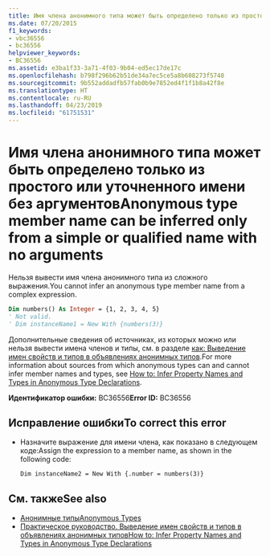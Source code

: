 ```yaml
---
title: Имя члена анонимного типа может быть определено только из простого или уточненного имени без аргументов
ms.date: 07/20/2015
f1_keywords:
- vbc36556
- bc36556
helpviewer_keywords:
- BC36556
ms.assetid: e3ba1f33-3a71-4f03-9b04-ed5ec17de17c
ms.openlocfilehash: b798f296b62b51de34a7ec5ce5a8b608273f5748
ms.sourcegitcommit: 9b552addadfb57fab0b9e7852ed4f1f1b8a42f8e
ms.translationtype: HT
ms.contentlocale: ru-RU
ms.lasthandoff: 04/23/2019
ms.locfileid: "61751531"
---
```

# <a name="anonymous-type-member-name-can-be-inferred-only-from-a-simple-or-qualified-name-with-no-arguments"></a><span data-ttu-id="c1f4f-102">Имя члена анонимного типа может быть определено только из простого или уточненного имени без аргументов</span><span class="sxs-lookup"><span data-stu-id="c1f4f-102">Anonymous type member name can be inferred only from a simple or qualified name with no arguments</span></span>
<span data-ttu-id="c1f4f-103">Нельзя вывести имя члена анонимного типа из сложного выражения.</span><span class="sxs-lookup"><span data-stu-id="c1f4f-103">You cannot infer an anonymous type member name from a complex expression.</span></span>  
  
```vb  
Dim numbers() As Integer = {1, 2, 3, 4, 5}  
' Not valid.  
' Dim instanceName1 = New With {numbers(3)}  
```  
  
 <span data-ttu-id="c1f4f-104">Дополнительные сведения об источниках, из которых можно или нельзя вывести имена членов и типы, см. в разделе [как: Выведение имен свойств и типов в объявлениях анонимных типов](../../../visual-basic/programming-guide/language-features/objects-and-classes/how-to-infer-property-names-and-types-in-anonymous-type-declarations.md).</span><span class="sxs-lookup"><span data-stu-id="c1f4f-104">For more information about sources from which anonymous types can and cannot infer member names and types, see [How to: Infer Property Names and Types in Anonymous Type Declarations](../../../visual-basic/programming-guide/language-features/objects-and-classes/how-to-infer-property-names-and-types-in-anonymous-type-declarations.md).</span></span>  
  
 <span data-ttu-id="c1f4f-105">**Идентификатор ошибки:** BC36556</span><span class="sxs-lookup"><span data-stu-id="c1f4f-105">**Error ID:** BC36556</span></span>  
  
## <a name="to-correct-this-error"></a><span data-ttu-id="c1f4f-106">Исправление ошибки</span><span class="sxs-lookup"><span data-stu-id="c1f4f-106">To correct this error</span></span>  
  
- <span data-ttu-id="c1f4f-107">Назначите выражение для имени члена, как показано в следующем коде:</span><span class="sxs-lookup"><span data-stu-id="c1f4f-107">Assign the expression to a member name, as shown in the following code:</span></span>  
  
    ```  
    Dim instanceName2 = New With {.number = numbers(3)}  
    ```  
  
## <a name="see-also"></a><span data-ttu-id="c1f4f-108">См. также</span><span class="sxs-lookup"><span data-stu-id="c1f4f-108">See also</span></span>

- [<span data-ttu-id="c1f4f-109">Анонимные типы</span><span class="sxs-lookup"><span data-stu-id="c1f4f-109">Anonymous Types</span></span>](../../../visual-basic/programming-guide/language-features/objects-and-classes/anonymous-types.md)
- [<span data-ttu-id="c1f4f-110">Практическое руководство. Выведение имен свойств и типов в объявлениях анонимных типов</span><span class="sxs-lookup"><span data-stu-id="c1f4f-110">How to: Infer Property Names and Types in Anonymous Type Declarations</span></span>](../../../visual-basic/programming-guide/language-features/objects-and-classes/how-to-infer-property-names-and-types-in-anonymous-type-declarations.md)
